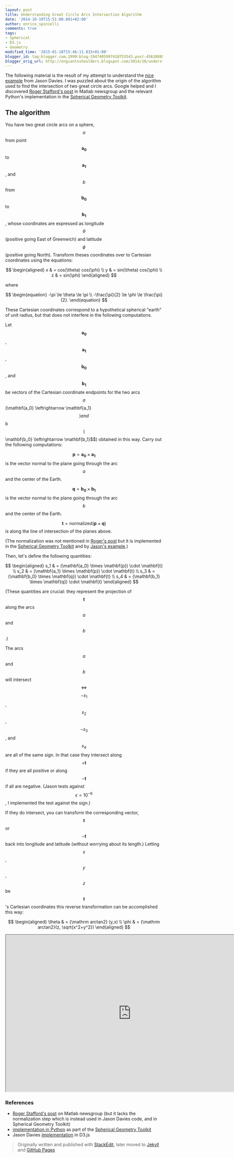 ```yaml
---
layout: post
title: Understanding Great Circle Arcs Intersection Algorithm
date: '2014-10-19T15:51:00.001+02:00'
author: enrico_spinielli
comments: true
tags:
- Spherical
- D3.js
- Geometry
modified_time: '2015-01-18T15:46:11.833+01:00'
blogger_id: tag:blogger.com,1999:blog-1947405997418753543.post-4563888999264398405
blogger_orig_url: http://ongiantsshoulders.blogspot.com/2014/10/understanding-great-circle-arcs_57.html
---
```


The following material is the result of my attempt to understand the
[nice example][intersect] from Jason Davies. 
I was puzzled about the origin of the algorithm used to find the intersection of
two great circle arcs. 
Google helped and I discovered [Roger Stafford's post][roger] in Matlab
newsgroup and the relevant Python's implementation in the
[Spherical Geometry Toolkit][geotoolkitintersect]. 
 


## The algorithm

You have two great circle arcs on a sphere, $$a$$ from point
$$\mathbf{a_0}$$ to $$\mathbf{a_1}$$, and $$b$$ from $$\mathbf{b_0}$$ to
$$\mathbf{b_1}$$, whose coordinates are expressed as longitude $$\theta$$
(positive going East of Greenwich) and latitude $$\phi$$ (positive going
North). 
Transform theses coordinates over to Cartesian coordinates using the equations:

$$
\begin{aligned}
x  & = cos(\theta) cos(\phi) \\
y  & = sin(\theta) cos(\phi) \\
z  & = sin(\phi)
\end{aligned}
$$

where

$$
\begin{equation} 
-\pi  \le  \theta  \le \pi \\
-\frac{\pi}{2} \le \phi \le \frac{\pi}{2}. 
\end{equation}
$$

These Cartesian coordinates correspond to a hypothetical spherical "earth" of unit radius, but that does not interfere in the following computations.

Let $$\mathbf{a_0}$$, $$\mathbf{a_1}$$, $$\mathbf{b_0}$$, and $$\mathbf{b_1}$$
be vectors of the Cartesian coordinate endpoints for the two arcs $$a$$
(\mathbf{a_0} \leftrightarrow \mathbf{a_1}$$) and $$b$$($$\mathbf{b_0}
\leftrightarrow \mathbf{b_1}$$) obtained in this way. Carry out the following
computations: 

$$\mathbf{p} = \mathbf{a_0} \times \mathbf{a_1}$$ is the vector normal to the
plane going through the arc $$a$$ and the center of the Earth. 

$$ \mathbf{q} = \mathbf{b_0} \times \mathbf{b_1}$$ is the vector normal to the
plane going through the arc $$b$$ and the center of the Earth. 

$$\mathbf{t} = \mathrm{normalized}(\mathbf{p} \times \mathbf{q})$$ is along the
line of intersection of the planes above.

(The normalization was not mentioned
in [Roger's post][roger] but it is implemented in the
[Spherical Geometry Toolkit][geotoolkitintersect] and by
[Jason's example][intersect].)

Then, let's define the following quantities:

$$
\begin{aligned} 
 s_1 & =  (\mathbf{a_0} \times \mathbf{p})  \cdot \mathbf{t} \\
 s_2 & = (\mathbf{a_1} \times \mathbf{p}) \cdot \mathbf{t} \\
 s_3 & = (\mathbf{b_0} \times \mathbf{q}) \cdot \mathbf{t} \\
 s_4 & = (\mathbf{b_1} \times \mathbf{q}) \cdot \mathbf{t}
\end{aligned} 
$$

(These quantities are crucial: they represent the projection of $$\mathbf{t}$$
along the arcs $$a$$ and $$b$$.) 

The arcs $$a$$ and $$b$$ will intersect $$\iff$$ $$-s_1$$, $$s_2$$, $$-s_3$$,
and $$s_4$$ are all of the same sign. In that case they intersect along
$$+\mathbf{t}$$ if they are all positive or along $$-\mathbf{t}$$ if all are
negative. 
(Jason tests against $$\epsilon = 10^{-6}$$, I implemented the test against the
sign.)

If they do intersect, you can transform the corresponding vector,
$$\mathbf{t}$$ or $$-\mathbf{t}$$ back into longitude and latitude (without
worrying about its length.) Letting $$x$$, $$y$$, $$z$$ be
$$\mathbf{t}$$'s Cartesian coordinates this reverse transformation can be
accomplished this way: 

$$
\begin{aligned} 
\theta & = {\mathrm arctan2} (y,x) \\
\phi    & = {\mathrm arctan2}(z, \sqrt{x^2+y^2})
\end{aligned} 
$$

<iframe src="https://cdn.rawgit.com/espinielli/00f6062b0324eac6f882/raw/587499ae3f57276b24d2599d3545733c4f419a3f/index.html" marginwidth="0" marginheight="0" scrolling="no" width="800px" height="500px"></iframe>


### References
* [Roger Stafford's post][roger] on Matlab newsgroup  (but it lacks the
  normalization step which is instead used in Jason Davies code, and in
  Spherical Geometry Toolkit)
* [implementation in Python][geotoolkitintersect] as part of the
  [Spherical Geometry Toolkit][geotoolkit]
* Jason Davies [implementation][intersect] in D3.js


[roger]: http://www.mathworks.com/matlabcentral/newsreader/view_thread/276271 "Roger Stafford's on Matlab newsgroup"
[intersect]: http://www.jasondavies.com/maps/intersect/ "great circle arcs intersection"
[geotoolkitintersect]: http://ssb.stsci.edu/doc/stsci_python_x/stsci.sphere.doc/html/_modules/stsci/sphere/great_circle_arc.html "intersection"
[geotoolkit]: http://ssb.stsci.edu/doc/stsci_python_x/stsci.sphere.doc/html/ "spherical geometry toolkit"

> Originally written and published with [StackEdit](https://stackedit.io/), later moved to [Jekyll](http://jekyllrb.com/) and [GitHub Pages](https://pages.github.com/)
